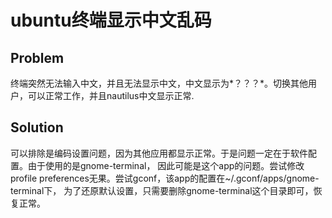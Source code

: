 # ubuntu终端显示中文乱码

## Problem

终端突然无法输入中文，并且无法显示中文，中文显示为*？？？*。切换其他用户，可以正常工作，并且nautilus中文显示正常.

## Solution
可以排除是编码设置问题，因为其他应用都显示正常。于是问题一定在于软件配置。由于使用的是gnome-terminal，
因此可能是这个app的问题。尝试修改profile preferences无果。尝试gconf，该app的配置在~/.gconf/apps/gnome-terminal下，
为了还原默认设置，只需要删除gnome-terminal这个目录即可，恢复正常。
